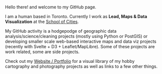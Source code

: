 Hello there! and welcome to my GitHub page. 

I am a human based in Toronto. Currently I work as **Lead, Maps & Data Visualization** at the [School of Cities](https://www.schoolofcities.utoronto.ca/). 

My GitHub activity is a hodgepodge of geographic data analysis/science/cleaning projects (mostly using Python or PostGIS) or developing smaller scale web-based interactive maps and data viz projects (recently with Svelte + D3 + Leaflet/MapLibre). Some of these projects are work related, some are side projects. 

Check out my [Website / Portfolio](https://jamaps.github.io/) for a visual library of my hobby cartography and photography projects as well as links to a few other things.
